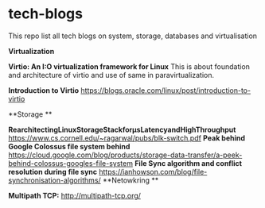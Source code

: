 # tech-blogs
This repo list all tech blogs on system, storage, databases and virtualisation

**Virtualization**

 **Virtio: An I:O virtualization framework for Linux**
   This is about foundation and architecture of virtio and use of same in paravirtualization.
 
 **Introduction to Virtio**
   https://blogs.oracle.com/linux/post/introduction-to-virtio

**Storage **

   **RearchitectingLinuxStorageStackforµsLatencyandHighThroughput**
   https://www.cs.cornell.edu/~ragarwal/pubs/blk-switch.pdf
   **Peak behind Google Colossus file system behind** 
   https://cloud.google.com/blog/products/storage-data-transfer/a-peek-behind-colossus-googles-file-system
   **File Sync algorithm and conflict resolution during file sync**
   https://ianhowson.com/blog/file-synchronisation-algorithms/
**Netowkring **

   **Multipath TCP:**
   http://multipath-tcp.org/

